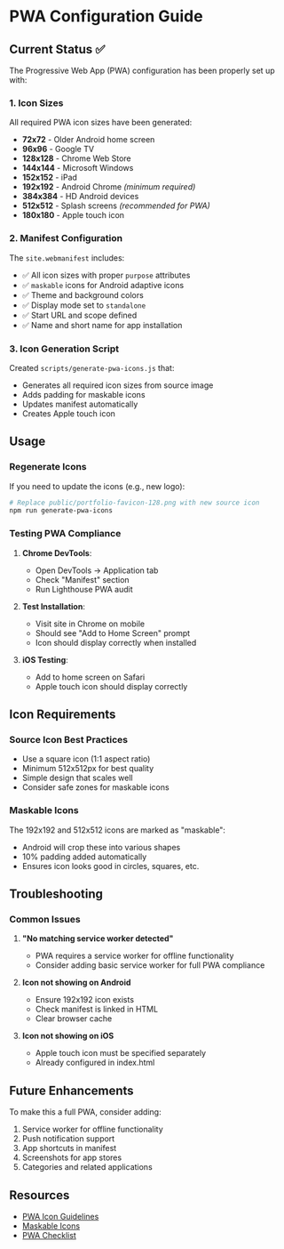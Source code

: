 # PWA Configuration Guide

## Current Status ✅

The Progressive Web App (PWA) configuration has been properly set up with:

### 1. Icon Sizes
All required PWA icon sizes have been generated:
- **72x72** - Older Android home screen
- **96x96** - Google TV
- **128x128** - Chrome Web Store
- **144x144** - Microsoft Windows
- **152x152** - iPad
- **192x192** - Android Chrome *(minimum required)*
- **384x384** - HD Android devices
- **512x512** - Splash screens *(recommended for PWA)*
- **180x180** - Apple touch icon

### 2. Manifest Configuration
The `site.webmanifest` includes:
- ✅ All icon sizes with proper `purpose` attributes
- ✅ `maskable` icons for Android adaptive icons
- ✅ Theme and background colors
- ✅ Display mode set to `standalone`
- ✅ Start URL and scope defined
- ✅ Name and short name for app installation

### 3. Icon Generation Script
Created `scripts/generate-pwa-icons.js` that:
- Generates all required icon sizes from source image
- Adds padding for maskable icons
- Updates manifest automatically
- Creates Apple touch icon

## Usage

### Regenerate Icons
If you need to update the icons (e.g., new logo):
```bash
# Replace public/portfolio-favicon-128.png with new source icon
npm run generate-pwa-icons
```

### Testing PWA Compliance

1. **Chrome DevTools**:
   - Open DevTools → Application tab
   - Check "Manifest" section
   - Run Lighthouse PWA audit

2. **Test Installation**:
   - Visit site in Chrome on mobile
   - Should see "Add to Home Screen" prompt
   - Icon should display correctly when installed

3. **iOS Testing**:
   - Add to home screen on Safari
   - Apple touch icon should display correctly

## Icon Requirements

### Source Icon Best Practices
- Use a square icon (1:1 aspect ratio)
- Minimum 512x512px for best quality
- Simple design that scales well
- Consider safe zones for maskable icons

### Maskable Icons
The 192x192 and 512x512 icons are marked as "maskable":
- Android will crop these into various shapes
- 10% padding added automatically
- Ensures icon looks good in circles, squares, etc.

## Troubleshooting

### Common Issues

1. **"No matching service worker detected"**
   - PWA requires a service worker for offline functionality
   - Consider adding basic service worker for full PWA compliance

2. **Icon not showing on Android**
   - Ensure 192x192 icon exists
   - Check manifest is linked in HTML
   - Clear browser cache

3. **Icon not showing on iOS**
   - Apple touch icon must be specified separately
   - Already configured in index.html

## Future Enhancements

To make this a full PWA, consider adding:
1. Service worker for offline functionality
2. Push notification support
3. App shortcuts in manifest
4. Screenshots for app stores
5. Categories and related applications

## Resources
- [PWA Icon Guidelines](https://web.dev/add-manifest/)
- [Maskable Icons](https://web.dev/maskable-icon/)
- [PWA Checklist](https://web.dev/pwa-checklist/)
